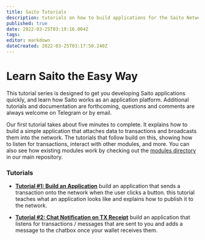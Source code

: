 ```yaml
---
title: Saito Tutorials
description: tutorials on how to build applications for the Saito Network
published: true
date: 2022-03-25T03:19:16.004Z
tags: 
editor: markdown
dateCreated: 2022-03-25T03:17:50.240Z
---
```


# Learn Saito the Easy Way

This tutorial series is designed to get you developing Saito applications quickly, and learn how Saito works as an application platform. Additional tutorials and documentation are forthcoming, questions and comments are always welcome on Telegram or by email.

Our first tutorial takes about five minutes to complete. It explains how to build a simple application that attaches data to transactions and broadcasts them into the network. The tutorials that follow build on this, showing how to listen for transactions, interact with other modules, and more. You can also see how existing modules work by checking out the [modules directory](https://github.com/SaitoTech/saito-lite-rust/tree/master/mods) in our main repository.

### Tutorials

 - **[Tutorial #1: Build an Application](https://org.saito.tech/tutorial-1-deploy-a-new-application/)**
   build an application that sends a transaction onto the network when the user clicks a button. this tutorial teaches what an application looks like and explains how to publish it to the network.
   
 - **[Tutorial #2: Chat Notification on TX Receipt](https://org.saito.tech/tutorial-2-chat-notification-application/)**
   build an application that listens for transactions / messages that are sent to you and adds a message to the chatbox once your wallet receives them.

 
